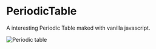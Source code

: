 # PeriodicTable

A interesting Periodic Table maked with vanilla javascript.

![Periodic table](.../docs/img/periodic-table.png)